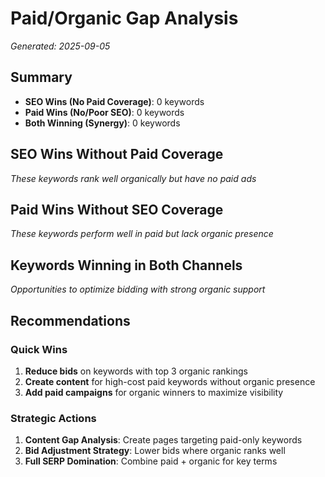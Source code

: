 # Paid/Organic Gap Analysis
*Generated: 2025-09-05*

## Summary

- **SEO Wins (No Paid Coverage)**: 0 keywords
- **Paid Wins (No/Poor SEO)**: 0 keywords
- **Both Winning (Synergy)**: 0 keywords

## SEO Wins Without Paid Coverage

*These keywords rank well organically but have no paid ads*

## Paid Wins Without SEO Coverage

*These keywords perform well in paid but lack organic presence*

## Keywords Winning in Both Channels

*Opportunities to optimize bidding with strong organic support*

## Recommendations

### Quick Wins
1. **Reduce bids** on keywords with top 3 organic rankings
2. **Create content** for high-cost paid keywords without organic presence
3. **Add paid campaigns** for organic winners to maximize visibility

### Strategic Actions
1. **Content Gap Analysis**: Create pages targeting paid-only keywords
2. **Bid Adjustment Strategy**: Lower bids where organic ranks well
3. **Full SERP Domination**: Combine paid + organic for key terms